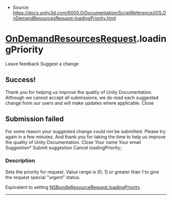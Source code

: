 * Source: https://docs.unity3d.com/6000.0/Documentation/ScriptReference/iOS.OnDemandResourcesRequest-loadingPriority.html

#  [OnDemandResourcesRequest](https://docs.unity3d.com/6000.0/Documentation/ScriptReference/iOS.OnDemandResourcesRequest.html).loadingPriority
Leave feedback
Suggest a change
## Success!
Thank you for helping us improve the quality of Unity Documentation. Although we cannot accept all submissions, we do read each suggested change from our users and will make updates where applicable.
Close
## Submission failed
For some reason your suggested change could not be submitted. Please <a>try again</a> in a few minutes. And thank you for taking the time to help us improve the quality of Unity Documentation.
Close
Your name Your email Suggestion* Submit suggestion
Cancel
loadingPriority; 
### Description
Sets the priority for request.
Value range is [0; 1] or greater than 1 to give the request special "urgent" status.  
  
Equivalent to setting [NSBundleResourceRequest.loadingPriority](https://developer.apple.com/library/ios/documentation/Foundation/Reference/NSBundleResourceRequest_Class/).
* * *
